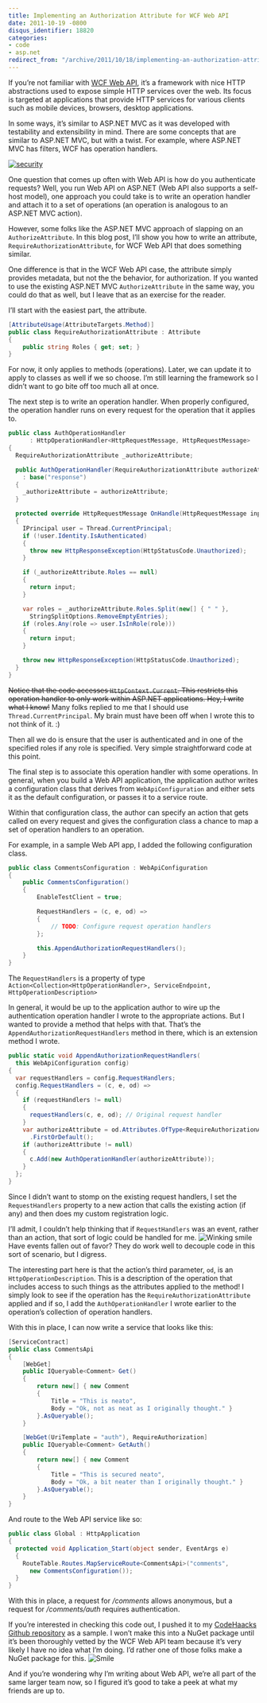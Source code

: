 ```yaml
---
title: Implementing an Authorization Attribute for WCF Web API
date: 2011-10-19 -0800
disqus_identifier: 18820
categories:
- code
- asp.net
redirect_from: "/archive/2011/10/18/implementing-an-authorization-attribute-for-wcf-web-api.aspx/"
---
```


If you’re not familiar with [WCF Web
API](http://wcf.codeplex.com/wikipage?title=WCF%20HTTP "WCF Web API"),
it’s a framework with nice HTTP abstractions used to expose simple HTTP
services over the web. Its focus is targeted at applications that
provide HTTP services for various clients such as mobile devices,
browsers, desktop applications.

In some ways, it’s similar to ASP.NET MVC as it was developed with
testability and extensibility in mind. There are some concepts that are
similar to ASP.NET MVC, but with a twist. For example, where ASP.NET MVC
has filters, WCF has operation handlers.

[![security](https://haacked.com/images/haacked_com/WindowsLiveWriter/Conditional-Filters-in-ASP.NET-MVC-3_BBA7/security_3.jpg "security")](http://www.sxc.hu/photo/1339522h "Chained door by linder6850 from sxc.hu.")

One question that comes up often with Web API is how do you authenticate
requests? Well, you run Web API on ASP.NET (Web API also supports a
self-host model), one approach you could take is to write an operation
handler and attach it to a set of operations (an operation is analogous
to an ASP.NET MVC action).

However, some folks like the ASP.NET MVC approach of slapping on an
`AuthorizeAttribute`. In this blog post, I’ll show you how to write an
attribute, `RequireAuthorizationAttribute`, for WCF Web API that does
something similar.

One difference is that in the WCF Web API case, the attribute simply
provides metadata, but not the the behavior, for authorization. If you
wanted to use the existing ASP.NET MVC `AuthorizeAttribute` in the same
way, you could do that as well, but I leave that as an exercise for the
reader.

I’ll start with the easiest part, the attribute.

```csharp
[AttributeUsage(AttributeTargets.Method)]
public class RequireAuthorizationAttribute : Attribute
{
    public string Roles { get; set; }
}
```

For now, it only applies to methods (operations). Later, we can update
it to apply to classes as well if we so choose. I’m still learning the
framework so I didn’t want to go bite off too much all at once.

The next step is to write an operation handler. When properly
configured, the operation handler runs on every request for the
operation that it applies to.

```csharp
public class AuthOperationHandler 
      : HttpOperationHandler<HttpRequestMessage, HttpRequestMessage>
{
  RequireAuthorizationAttribute _authorizeAttribute;

  public AuthOperationHandler(RequireAuthorizationAttribute authorizeAttribute)
    : base("response")
  {
    _authorizeAttribute = authorizeAttribute;
  }

  protected override HttpRequestMessage OnHandle(HttpRequestMessage input)
  {
    IPrincipal user = Thread.CurrentPrincipal;
    if (!user.Identity.IsAuthenticated)
    {
      throw new HttpResponseException(HttpStatusCode.Unauthorized);
    }

    if (_authorizeAttribute.Roles == null)
    {
      return input;
    }

    var roles = _authorizeAttribute.Roles.Split(new[] { " " }, 
      StringSplitOptions.RemoveEmptyEntries);
    if (roles.Any(role => user.IsInRole(role)))
    {
      return input;
    }

    throw new HttpResponseException(HttpStatusCode.Unauthorized);
  }
}
```

~~Notice that the code accesses `HttpContext.Current`. This restricts
this operation handler to only work within ASP.NET applications. Hey, I
write what I know!~~ Many folks replied to me that I should use
`Thread.CurrentPrincipal`. My brain must have been off when I wrote this
to not think of it. :)

Then all we do is ensure that the user is authenticated and in one of
the specified roles if any role is specified. Very simple
straightforward code at this point.

The final step is to associate this operation handler with some
operations. In general, when you build a Web API application, the
application author writes a configuration class that derives from
`WebApiConfiguration` and either sets it as the default configuration,
or passes it to a service route.

Within that configuration class, the author can specify an action that
gets called on every request and gives the configuration class a chance
to map a set of operation handlers to an operation.

For example, in a sample Web API app, I added the following
configuration class.

```csharp
public class CommentsConfiguration : WebApiConfiguration
{
    public CommentsConfiguration()
    {
        EnableTestClient = true;

        RequestHandlers = (c, e, od) =>
        {
            // TODO: Configure request operation handlers
        };

        this.AppendAuthorizationRequestHandlers();
    }
}
```

The `RequestHandlers` is a property of type
`Action<Collection<HttpOperationHandler>, ServiceEndpoint, HttpOperationDescription>`

In general, it would be up to the application author to wire up the
authentication operation handler I wrote to the appropriate actions. But
I wanted to provide a method that helps with that. That’s the
`AppendAuthorizationRequestHandlers` method in there, which is an
extension method I wrote.

```csharp
public static void AppendAuthorizationRequestHandlers(
  this WebApiConfiguration config)
{
  var requestHandlers = config.RequestHandlers;
  config.RequestHandlers = (c, e, od) =>
  {
    if (requestHandlers != null)
    {
      requestHandlers(c, e, od); // Original request handler
    }
    var authorizeAttribute = od.Attributes.OfType<RequireAuthorizationAttribute>()
      .FirstOrDefault();
    if (authorizeAttribute != null)
    {
      c.Add(new AuthOperationHandler(authorizeAttribute));
    }
  };
}
```

Since I didn’t want to stomp on the existing request handlers, I set the
`RequestHandlers` property to a new action that calls the existing
action (if any) and then does my custom registration logic.

I’ll admit, I couldn’t help thinking that if `RequestHandlers` was an
event, rather than an action, that sort of logic could be handled for
me. ![Winking
smile](https://haacked.com/images/haacked_com/WindowsLiveWriter/Implementing-an-Authorization-Attribute-_12EA4/wlEmoticon-winkingsmile_2.png)
Have events fallen out of favor? They do work well to decouple code in
this sort of scenario, but I digress.

The interesting part here is that the action’s third parameter, `od`, is
an `HttpOperationDescription`. This is a description of the operation
that includes access to such things as the attributes applied to the
method! I simply look to see if the operation has the
`RequireAuthorizationAttribute` applied and if so, I add the
`AuthOperationHandler` I wrote earlier to the operation’s collection of
operation handlers.

With this in place, I can now write a service that looks like this:

```csharp
[ServiceContract]
public class CommentsApi
{
    [WebGet]
    public IQueryable<Comment> Get()
    {
        return new[] { new Comment 
        { 
            Title = "This is neato", 
            Body = "Ok, not as neat as I originally thought." } 
        }.AsQueryable();
    }

    [WebGet(UriTemplate = "auth"), RequireAuthorization]
    public IQueryable<Comment> GetAuth()
    {
        return new[] { new Comment 
        { 
            Title = "This is secured neato", 
            Body = "Ok, a bit neater than I originally thought." } 
        }.AsQueryable();
    }
}
```

And route to the Web API service like so:

```csharp
public class Global : HttpApplication
{
  protected void Application_Start(object sender, EventArgs e)
  {
    RouteTable.Routes.MapServiceRoute<CommentsApi>("comments",
      new CommentsConfiguration());
  }
}
```

With this in place, a request for */comments* allows anonymous, but a
request for */comments/auth* requires authentication.

If you’re interested in checking this code out, I pushed it to my
[CodeHaacks Github
repository](https://github.com/Haacked/CodeHaacks "CodeHaacks") as a
sample. I won’t make this into a NuGet package until it’s been
thoroughly vetted by the WCF Web API team because it’s very likely I
have no idea what I’m doing. I’d rather one of those folks make a NuGet
package for this.
![Smile](https://haacked.com/images/haacked_com/WindowsLiveWriter/Implementing-an-Authorization-Attribute-_12EA4/wlEmoticon-smile_2.png)

And if you’re wondering why I’m writing about Web API, we’re all part of
the same larger team now, so I figured it’s good to take a peek at what
my friends are up to.

